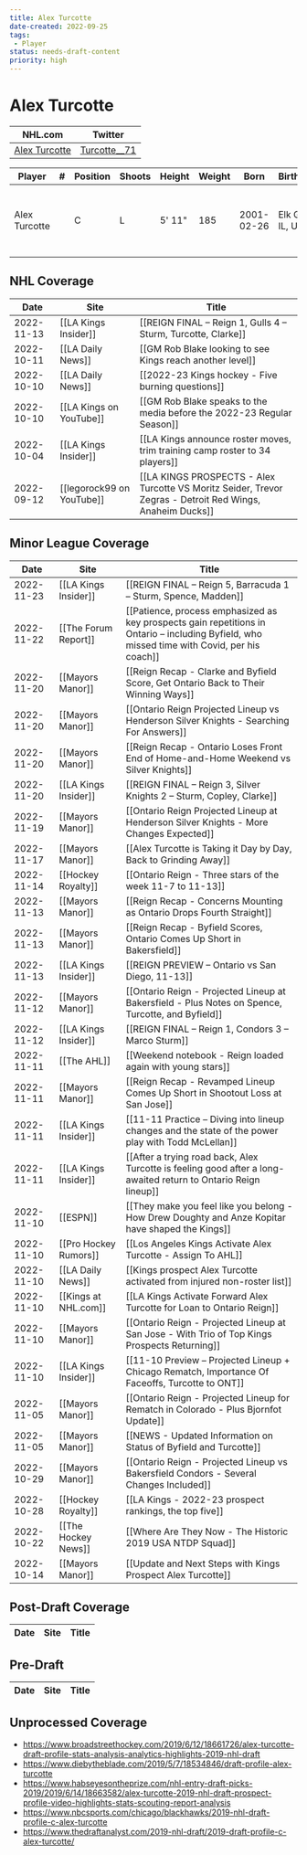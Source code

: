 ```yaml
---
title: Alex Turcotte
date-created: 2022-09-25
tags:
 - Player
status: needs-draft-content
priority: high
---
```


# Alex Turcotte

NHL.com | Twitter
-|-
[Alex Turcotte](https://www.nhl.com/player/alex-turcotte-8481532) | [Turcotte__71](https://twitter.com/Turcotte__71)

Player | \# | Position | Shoots | Height | Weight | Born | Birthplace | Draft
---|---|---|---|---|---|---|---|---
Alex Turcotte | | C | L | 5' 11" | 185 | 2001-02-26 | Elk Grove, IL, USA | 2019 LAK, 1st rd, 5th pk (5th overall) 
 

## NHL  Coverage
| Date       | Site                    | Title                                                                                |
| ---------- | ----------------------- | ------------------------------------------------------------------------------------ |
| 2022-11-13 | [[LA Kings Insider]]    | [[REIGN FINAL – Reign 1, Gulls 4 – Sturm, Turcotte, Clarke]]                         |
| 2022-10-11 | [[LA Daily News]]       | [[GM Rob Blake looking to see Kings reach another level]]                            |
| 2022-10-10 | [[LA Daily News]]       | [[2022-23 Kings hockey - Five burning questions]]                                    |
| 2022-10-10 | [[LA Kings on YouTube]] | [[GM Rob Blake speaks to the media before the 2022-23 Regular Season]]               |
| 2022-10-04 | [[LA Kings Insider]]    | [[LA Kings announce roster moves, trim training camp roster to 34 players]]          |
| 2022-09-12 | [[legorock99 on YouTube]] | [[LA KINGS PROSPECTS - Alex Turcotte VS Moritz Seider, Trevor Zegras - Detroit Red Wings, Anaheim Ducks]] |


## Minor League Coverage
| Date       | Site                  | Title                                                                                                           |
| ---------- | --------------------- | --------------------------------------------------------------------------------------------------------------- |
| 2022-11-23 | [[LA Kings Insider]] | [[REIGN FINAL – Reign 5, Barracuda 1 – Sturm, Spence, Madden]] |
| 2022-11-22 | [[The Forum Report]] | [[Patience, process emphasized as key prospects gain repetitions in Ontario – including Byfield, who missed time with Covid, per his coach]] |
| 2022-11-20 | [[Mayors Manor]]      | [[Reign Recap - Clarke and Byfield Score, Get Ontario Back to Their Winning Ways]]                              |
| 2022-11-20 | [[Mayors Manor]]      | [[Ontario Reign Projected Lineup vs Henderson Silver Knights - Searching For Answers]]                          |
| 2022-11-20 | [[Mayors Manor]]      | [[Reign Recap - Ontario Loses Front End of Home-and-Home Weekend vs Silver Knights]]                            |
| 2022-11-20 | [[LA Kings Insider]]  | [[REIGN FINAL – Reign 3, Silver Knights 2 – Sturm, Copley, Clarke]]                                             |
| 2022-11-19 | [[Mayors Manor]]      | [[Ontario Reign Projected Lineup at Henderson Silver Knights - More Changes Expected]]                          |
| 2022-11-17 | [[Mayors Manor]]      | [[Alex Turcotte is Taking it Day by Day, Back to Grinding Away]]                                                |
| 2022-11-14 | [[Hockey Royalty]]    | [[Ontario Reign - Three stars of the week 11-7 to 11-13]]                                                       |
| 2022-11-13 | [[Mayors Manor]]      | [[Reign Recap - Concerns Mounting as Ontario Drops Fourth Straight]]                                            |
| 2022-11-13 | [[Mayors Manor]]      | [[Reign Recap - Byfield Scores, Ontario Comes Up Short in Bakersfield]]                                         |
| 2022-11-13 | [[LA Kings Insider]]  | [[REIGN PREVIEW – Ontario vs San Diego, 11-13]]                                                                 |
| 2022-11-12 | [[Mayors Manor]]      | [[Ontario Reign - Projected Lineup at Bakersfield - Plus Notes on Spence, Turcotte, and Byfield]]               |
| 2022-11-12 | [[LA Kings Insider]]  | [[REIGN FINAL – Reign 1, Condors 3 – Marco Sturm]]                                                              |
| 2022-11-11 | [[The AHL]]           | [[Weekend notebook - Reign loaded again with young stars]]                                                      |
| 2022-11-11 | [[Mayors Manor]]      | [[Reign Recap - Revamped Lineup Comes Up Short in Shootout Loss at San Jose]]                                   |
| 2022-11-11 | [[LA Kings Insider]]  | [[11-11 Practice – Diving into lineup changes and the state of the power play with Todd McLellan]]              |
| 2022-11-11 | [[LA Kings Insider]]  | [[After a trying road back, Alex Turcotte is feeling good after a long-awaited return to Ontario Reign lineup]] |
| 2022-11-10 | [[ESPN]]              | [[They make you feel like you belong - How Drew Doughty and Anze Kopitar have shaped the Kings]]                |
| 2022-11-10 | [[Pro Hockey Rumors]] | [[Los Angeles Kings Activate Alex Turcotte - Assign To AHL]]                                                    |
| 2022-11-10 | [[LA Daily News]]     | [[Kings prospect Alex Turcotte activated from injured non-roster list]]                                         |
| 2022-11-10 | [[Kings at NHL.com]]  | [[LA Kings Activate Forward Alex Turcotte for Loan to Ontario Reign]]                                           |
| 2022-11-10 | [[Mayors Manor]]      | [[Ontario Reign - Projected Lineup at San Jose - With Trio of Top Kings Prospects Returning]]                   |
| 2022-11-10 | [[LA Kings Insider]]  | [[11-10 Preview – Projected Lineup + Chicago Rematch, Importance Of Faceoffs, Turcotte to ONT]]                 |
| 2022-11-05 | [[Mayors Manor]]      | [[Ontario Reign - Projected Lineup for Rematch in Colorado - Plus Bjornfot Update]]                             |
| 2022-11-05 | [[Mayors Manor]]      | [[NEWS - Updated Information on Status of Byfield and Turcotte]]                                                |
| 2022-10-29 | [[Mayors Manor]]      | [[Ontario Reign - Projected Lineup vs Bakersfield Condors - Several Changes Included]]                          |
| 2022-10-28 | [[Hockey Royalty]]    | [[LA Kings - 2022-23 prospect rankings, the top five]]                                                          |
| 2022-10-22 | [[The Hockey News]]   | [[Where Are They Now - The Historic 2019 USA NTDP Squad]]                                                       |
| 2022-10-14 | [[Mayors Manor]]      | [[Update and Next Steps with Kings Prospect Alex Turcotte]]                                                     |


## Post-Draft Coverage
Date | Site |  Title
---|---|---


## Pre-Draft
Date | Site |  Title
---|---|---


## Unprocessed Coverage
- https://www.broadstreethockey.com/2019/6/12/18661726/alex-turcotte-draft-profile-stats-analysis-analytics-highlights-2019-nhl-draft
- https://www.diebytheblade.com/2019/5/7/18534846/draft-profile-alex-turcotte
- https://www.habseyesontheprize.com/nhl-entry-draft-picks-2019/2019/6/14/18663582/alex-turcotte-2019-nhl-draft-prospect-profile-video-highlights-stats-scouting-report-analysis
- https://www.nbcsports.com/chicago/blackhawks/2019-nhl-draft-profile-c-alex-turcotte
- https://www.thedraftanalyst.com/2019-nhl-draft/2019-draft-profile-c-alex-turcotte/